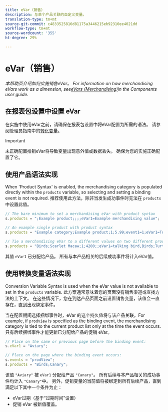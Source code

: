 ```yaml
---
title: eVar（销售）
description: 与单个产品关联的自定义变量。
translation-type: tm+mt
source-git-commit: c4833525816d81175a3446215eb92310ee4021dd
workflow-type: tm+mt
source-wordcount: '355'
ht-degree: 29%

---
```



# eVar（销售）

*本帮助页介绍如何实施销售eVar。 For information on how merchandising eVars work as a dimension, see[eVars (Merchandising)](/help/components/dimensions/evar-merchandising.md)in the Components user guide.*

## 在报表包设置中设置 eVar

在实施中使用eVar之前，请确保在报表包设置中将eVar配置为所需的语法。 请参阅管理员指南中的[转化变量](/help/admin/admin/conversion-var-admin/conversion-var-admin.md)。

>[!IMPORTANT]
>
>未正确配置推销eVar将导致变量出现意外值或数据丢失。 确保为您的实施正确配置了它。

## 使用产品语法实现

When &#39;Product Syntax&#39; is enabled, the merchandising category is populated directly within the `products` variable, so selecting and setting a binding event is not required. 推荐使用此方法，除非当发生成功事件时无法在 `products` 中设置此值。

```js
// The bare minimum to set a merchandising eVar with product syntax
s.products = ";Example product;;;;eVar1=Example merchandising value";

// An example single product with product syntax
s.products = "Example category;Example product;1;5.99;event1=1;eVar1=Turtles";

// Tie a merchandising eVar to a different values on two different products
s.products = "Birds;Scarlet Macaw;1;4200;;eVar1=talking bird,Birds;Turtle dove;2;550;;eVar1=love birds";
```

其值 `eVar1` 已分配给产品。 所有与本产品相关的后续成功事件将计入eVar值。

## 使用转换变量语法实现

Conversion Variable Syntax is used when the eVar value is not available to set in the `products` variable. 此方案通常意味着您的页面没有销售渠道或查找方法的上下文。 在这些情况下，您在到达产品页面之前设置销售变量，该值会一直存在，直到出现绑定事件。

当在配置期间选择捆绑事件时，eVar 的这个持久值将与该产品关联。For example, if `prodView` is specified as the binding event, the merchandising category is tied to the current product list only at the time the event occurs. 只有后续捆绑事件才能更新已分配给产品的促销 eVar。

```js
// Place on the same or previous page before the binding event:
s.eVar1 = "Aviary";

// Place on the page where the binding event occurs:
s.events = "prodView";
s.products = "Birds;Canary";
```

该值 `"Aviary"` 被 `eVar1` 分配给产品 `"Canary"`。 所有后续与本产品相关的成功事件均计入 `"Canary"`中。 另外，促销变量的当前值将被绑定到所有后续产品，直到满足以下其中一个条件为止：

* eVar过期（基于“过期时间”设置）
* 促销 eVar 被新值覆盖。
